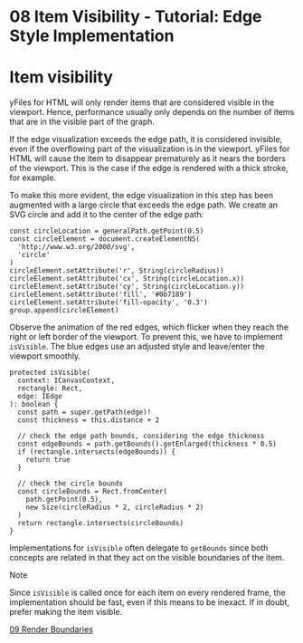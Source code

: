 <!--
 //////////////////////////////////////////////////////////////////////////////
 // @license
 // This file is part of yFiles for HTML 2.6.0.4.
 // Use is subject to license terms.
 //
 // Copyright (c) 2000-2024 by yWorks GmbH, Vor dem Kreuzberg 28,
 // 72070 Tuebingen, Germany. All rights reserved.
 //
 //////////////////////////////////////////////////////////////////////////////
-->
# 08 Item Visibility - Tutorial: Edge Style Implementation

# Item visibility

yFiles for HTML will only render items that are considered visible in the viewport. Hence, performance usually only depends on the number of items that are in the visible part of the graph.

If the edge visualization exceeds the edge path, it is considered invisible, even if the overflowing part of the visualization is in the viewport. yFiles for HTML will cause the item to disappear prematurely as it nears the borders of the viewport. This is the case if the edge is rendered with a thick stroke, for example.

To make this more evident, the edge visualization in this step has been augmented with a large circle that exceeds the edge path. We create an SVG circle and add it to the center of the edge path:

```
const circleLocation = generalPath.getPoint(0.5)
const circleElement = document.createElementNS(
  'http://www.w3.org/2000/svg',
  'circle'
)
circleElement.setAttribute('r', String(circleRadius))
circleElement.setAttribute('cx', String(circleLocation.x))
circleElement.setAttribute('cy', String(circleLocation.y))
circleElement.setAttribute('fill', '#0b7189')
circleElement.setAttribute('fill-opacity', '0.3')
group.append(circleElement)
```

Observe the animation of the red edges, which flicker when they reach the right or left border of the viewport. To prevent this, we have to implement `isVisible`. The blue edges use an adjusted style and leave/enter the viewport smoothly.

```
protected isVisible(
  context: ICanvasContext,
  rectangle: Rect,
  edge: IEdge
): boolean {
  const path = super.getPath(edge)!
  const thickness = this.distance + 2

  // check the edge path bounds, considering the edge thickness
  const edgeBounds = path.getBounds().getEnlarged(thickness * 0.5)
  if (rectangle.intersects(edgeBounds)) {
    return true
  }

  // check the circle bounds
  const circleBounds = Rect.fromCenter(
    path.getPoint(0.5),
    new Size(circleRadius * 2, circleRadius * 2)
  )
  return rectangle.intersects(circleBounds)
}
```

Implementations for `isVisible` often delegate to `getBounds` since both concepts are related in that they act on the visible boundaries of the item.

Note

Since `isVisible` is called once for each item on every rendered frame, the implementation should be fast, even if this means to be inexact. If in doubt, prefer making the item visible.

[09 Render Boundaries](../../tutorial-style-implementation-edge/09-bounds/)
